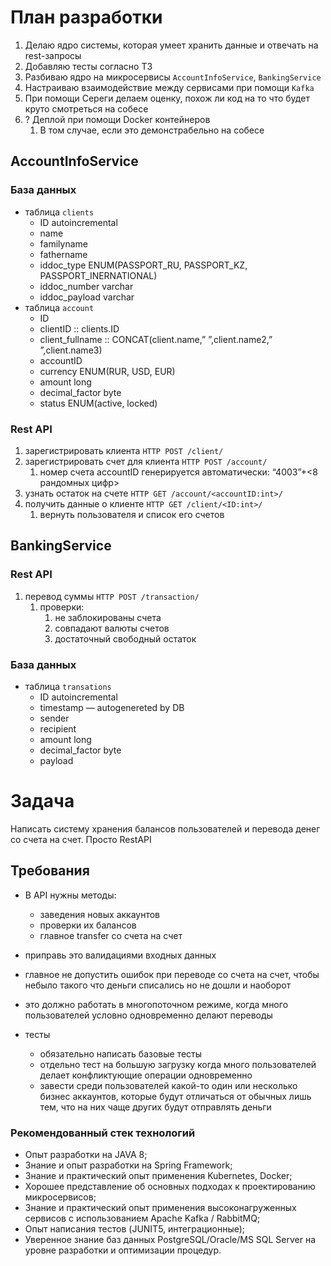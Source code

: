 # План разработки

1. Делаю ядро системы, которая умеет хранить данные и отвечать на rest-запросы
2. Добавляю тесты согласно ТЗ
3. Разбиваю ядро на микросервисы `AccountInfoService`, `BankingService`
4. Настраиваю взаимодействие между сервисами при помощи `Kafka`
5. При помощи Сереги делаем оценку, похож ли код на то что будет круто смотреться на собесе
6. ? Деплой при помощи Docker контейнеров
    1. В том случае, если это демонстрабельно на собесе

## AccountInfoService

### База данных

- таблица `clients`
    - ID autoincremental
    - name
    - familyname
    - fathername
    - iddoc_type ENUM(PASSPORT_RU, PASSPORT_KZ, PASSPORT_INERNATIONAL)
    - iddoc_number varchar
    - iddoc_payload varchar
- таблица `account`
    - ID
    - clientID :: clients.ID
    - client_fullname :: CONCAT(client.name,” ”,client.name2,” ”,client.name3)
    - accountID
    - currency ENUM(RUR, USD, EUR)
    - amount long
    - decimal_factor byte
    - status ENUM(active, locked)

### Rest API

1. зарегистрировать клиента `HTTP POST /client/`
2. зарегистрировать счет для клиента `HTTP POST /account/`
    1. номер счета accountID генерируется автоматически: “4003”+<8 рандомных цифр>
3. узнать остаток на счете `HTTP GET /account/<accountID:int>/`
4. получить данные о клиенте `HTTP GET /client/<ID:int>/`
    1. вернуть пользователя и список его счетов

## BankingService

### Rest API

1. перевод суммы `HTTP POST /transaction/`
    1. проверки:
        1. не заблокированы счета
        2. совпадают валюты счетов
        3. достаточный свободный остаток

### База данных

- таблица `transations`
    - ID autoincremental
    - timestamp — autogenereted by DB
    - sender
    - recipient
    - amount long
    - decimal_factor byte
    - payload
	
# Задача

Написать систему хранения балансов пользователей и перевода денег со счета на счет. Просто RestAPI

## Требования

- В API нужны методы:
    - заведения новых аккаунтов
    - проверки их балансов
    - главное transfer со счета на счет
        
        
- приправь это валидациями входных данных
- главное не допустить ошибок при переводе со счета на счет, чтобы небыло такого что деньги списались но не дошли и наоборот
- это должно работать в многопоточном режиме, когда много пользователей условно одновременно делают переводы
- тесты
    - обязательно написать базовые тесты
    - отдельно тест на большую загрузку когда много пользователей делает конфликтующие операции одновременно
    - завести среди пользователей какой-то один или несколько бизнес аккаунтов, которые будут отличаться от обычных лишь тем, что на них чаще других будут отправлять деньги

### Рекомендованный стек технологий

- Опыт разработки на JAVA 8;
- Знание и опыт разработки на Spring Framework;
- Знание и практический опыт применения Kubernetes, Docker;
- Хорошее представление об основных подходах к проектированию микросервисов;
- Знание и практический опыт применения высоконагруженных сервисов с использованием Apache Kafka / RabbitMQ;
- Опыт написания тестов (JUNIT5, интеграционные);
- Уверенное знание баз данных PostgreSQL/Oracle/MS SQL Server на уровне разработки и оптимизации процедур.